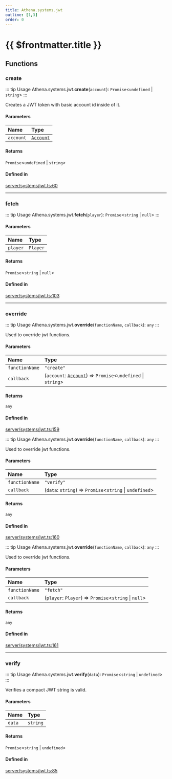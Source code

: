 ```yaml
---
title: Athena.systems.jwt
outline: [1,3]
order: 0
---
```


# {{ $frontmatter.title }}


## Functions

### create

::: tip Usage
Athena.systems.jwt.**create**(`account`): `Promise`<`undefined` \| `string`\>
:::

Creates a JWT token with basic account id inside of it.

#### Parameters

| Name | Type |
| :------ | :------ |
| `account` | [`Account`](../interfaces/server_interface_iAccount_Account.md) |

#### Returns

`Promise`<`undefined` \| `string`\>

#### Defined in

[server/systems/jwt.ts:60](https://github.com/Stuyk/altv-athena/blob/fd05e62/src/core/server/systems/jwt.ts#L60)

___

### fetch

::: tip Usage
Athena.systems.jwt.**fetch**(`player`): `Promise`<`string` \| ``null``\>
:::

#### Parameters

| Name | Type |
| :------ | :------ |
| `player` | `Player` |

#### Returns

`Promise`<`string` \| ``null``\>

#### Defined in

[server/systems/jwt.ts:103](https://github.com/Stuyk/altv-athena/blob/fd05e62/src/core/server/systems/jwt.ts#L103)

___

### override

::: tip Usage
Athena.systems.jwt.**override**(`functionName`, `callback`): `any`
:::

Used to override jwt functions.

#### Parameters

| Name | Type |
| :------ | :------ |
| `functionName` | ``"create"`` |
| `callback` | (`account`: [`Account`](../interfaces/server_interface_iAccount_Account.md)) => `Promise`<`undefined` \| `string`\> |

#### Returns

`any`

#### Defined in

[server/systems/jwt.ts:159](https://github.com/Stuyk/altv-athena/blob/fd05e62/src/core/server/systems/jwt.ts#L159)

::: tip Usage
Athena.systems.jwt.**override**(`functionName`, `callback`): `any`
:::

Used to override jwt functions.

#### Parameters

| Name | Type |
| :------ | :------ |
| `functionName` | ``"verify"`` |
| `callback` | (`data`: `string`) => `Promise`<`string` \| `undefined`\> |

#### Returns

`any`

#### Defined in

[server/systems/jwt.ts:160](https://github.com/Stuyk/altv-athena/blob/fd05e62/src/core/server/systems/jwt.ts#L160)

::: tip Usage
Athena.systems.jwt.**override**(`functionName`, `callback`): `any`
:::

Used to override jwt functions.

#### Parameters

| Name | Type |
| :------ | :------ |
| `functionName` | ``"fetch"`` |
| `callback` | (`player`: `Player`) => `Promise`<`string` \| ``null``\> |

#### Returns

`any`

#### Defined in

[server/systems/jwt.ts:161](https://github.com/Stuyk/altv-athena/blob/fd05e62/src/core/server/systems/jwt.ts#L161)

___

### verify

::: tip Usage
Athena.systems.jwt.**verify**(`data`): `Promise`<`string` \| `undefined`\>
:::

Verifies a compact JWT string is valid.

#### Parameters

| Name | Type |
| :------ | :------ |
| `data` | `string` |

#### Returns

`Promise`<`string` \| `undefined`\>

#### Defined in

[server/systems/jwt.ts:85](https://github.com/Stuyk/altv-athena/blob/fd05e62/src/core/server/systems/jwt.ts#L85)
